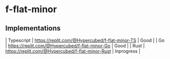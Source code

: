 # f-flat-minor

## Implementations

| Typescript | https://replit.com/@Hypercubed/f-flat-minor-TS | Good |
| Go | https://replit.com/@Hypercubed/f-flat-minor-Go | Good |
| Rust | https://replit.com/@Hypercubed/f-flat-minor-Rust | Inprogress |
